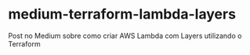 # medium-terraform-lambda-layers
Post no Medium sobre como criar AWS Lambda com Layers utilizando o Terraform
